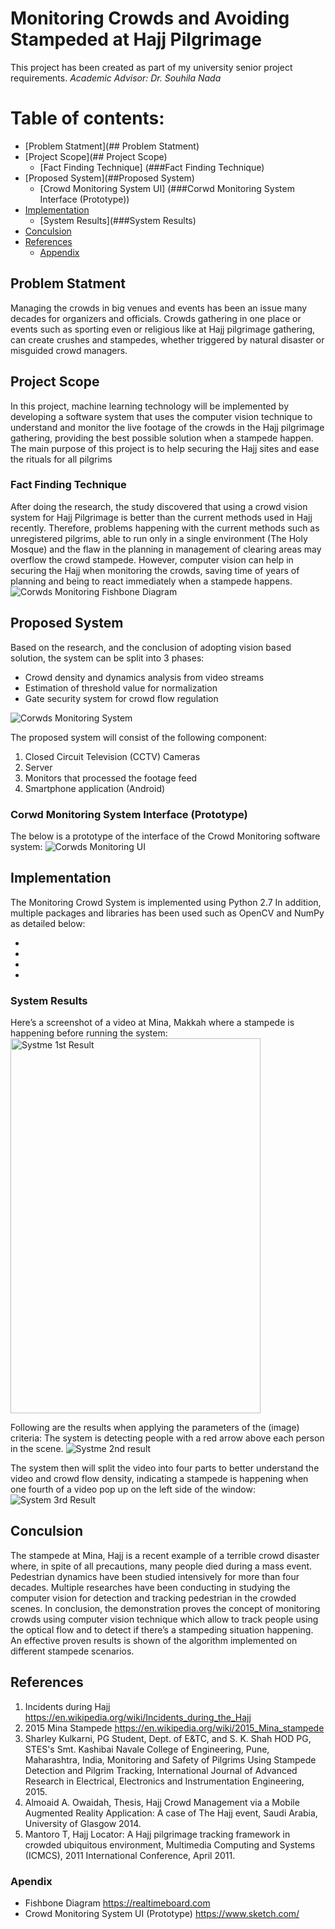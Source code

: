 # Monitoring Crowds and Avoiding Stampeded at Hajj Pilgrimage

This project has been created as part of my university senior project requirements.
*Academic Advisor: Dr. Souhila Nada*

# Table of contents:

- [Problem Statment](## Problem Statment)
- [Project Scope](## Project Scope)
	- [Fact Finding Technique] (###Fact Finding Technique)
- [Proposed System](##Proposed System)
	- [Crowd Monitoring System UI] (###Corwd Monitoring System Interface (Prototype))
- [Implementation](##Implementation)
	- [System Results](###System Results)
- [Conculsion](##Conculsion)
- [References](##References)
	- [Appendix](###Appendix)


## Problem Statment
Managing the crowds in big venues and events has been an issue many decades for organizers and officials.
Crowds gathering in one place or events such as sporting even or religious like at Hajj pilgrimage gathering, can create crushes and stampedes, whether triggered by natural disaster or misguided crowd managers.

## Project Scope
In this project, machine learning technology will be implemented by developing a software system that uses the computer vision technique to understand and monitor the live footage of the crowds in the Hajj pilgrimage gathering, providing the best possible solution when a stampede happen.
The main purpose of this project is to help securing the Hajj sites and ease the rituals for all pilgrims

### Fact Finding Technique
After doing the research, the study discovered that using a crowd vision system for Hajj Pilgrimage is better than the current methods used in Hajj recently. Therefore, problems happening with the current methods such as unregistered pilgrims, able to run only in a single environment (The Holy Mosque) and the flaw in the planning in management of clearing areas may overflow the crowd stampede. However, computer vision can help in securing the Hajj when monitoring the crowds, saving time of years of planning and being to react immediately when a stampede happens.
<img src="/Images/fishbone-diagram.jpg" alt="Corwds Monitoring Fishbone Diagram">

## Proposed System
Based on the research, and the conclusion of adopting vision based solution, the system can be split into 3 phases:
* Crowd density and dynamics analysis from video streams
* Estimation of threshold value for normalization
* Gate security system for crowd flow regulation

<img src="/Images/crowd-monitoring-arch.png" alt="Corwds Monitoring System">

The proposed system will consist of the following component:
1.	Closed Circuit Television (CCTV) Cameras
2.	Server
3.	Monitors that processed the footage feed
4.	Smartphone application (Android)

### Corwd Monitoring System Interface (Prototype)
The below is a prototype of the interface of the Crowd Monitoring software system:
<img src="/Images/crowd-monitoring-ui.png" alt="Corwds Monitoring UI">

## Implementation
The Monitoring Crowd System is implemented using Python 2.7 
In addition, multiple packages and libraries has been used such as OpenCV and NumPy as detailed below:
* [Numpy]: https://numpy.org/
* [OpenCV]: https://opencv.org/
* [Optical Flow]: https://opencv-python-tutroals.readthedocs.io/en/latest/py_tutorials/py_video/py_lucas_kanade/py_lucas_kanade.html
* [The Lucas-Kanade Algorithm]: https://en.wikipedia.org/wiki/Lucas%E2%80%93Kanade_method

### System Results
Here’s a screenshot of a video at Mina, Makkah where a stampede is happening before running the system:
<img src="/Images/result1.png" alt="Systme 1st Result" width="400" height="600">

Following are the results when applying the parameters of the (image) criteria:
The system is detecting people with a red arrow above each person in the scene.
<img src="/Images/result2.png" alt="Systme 2nd result">

The system then will split the video into four parts to better understand the video and crowd flow density, indicating a stampede is happening when one fourth of a video pop up on the left side of the window:
<img src="/Images/result3.png" alt="System 3rd Result">

## Conculsion
The stampede at Mina, Hajj is a recent example of a terrible crowd disaster where, in spite of all precautions, many people died during a mass event. Pedestrian dynamics have been studied intensively for more than four decades. 
Multiple researches have been conducting in studying the computer vision for detection and tracking pedestrian in the crowded scenes.
In conclusion, the demonstration proves the concept of monitoring crowds using computer vision technique which allow to track people using the optical flow and to detect if there’s a stampeding situation happening. An effective proven results is shown of the algorithm implemented on different stampede scenarios.

## References
1. Incidents during Hajj https://en.wikipedia.org/wiki/Incidents_during_the_Hajj
2. 2015 Mina Stampede https://en.wikipedia.org/wiki/2015_Mina_stampede
3. Sharley Kulkarni, PG Student, Dept. of E&TC,  and S. K. Shah HOD PG, STES's Smt. Kashibai Navale College of Engineering, Pune, Maharashtra, India,  Monitoring and Safety of Pilgrims Using Stampede Detection and Pilgrim Tracking, International Journal of Advanced Research in Electrical, Electronics and Instrumentation Engineering, 2015.
4. Almoaid A. Owaidah, Thesis, Hajj Crowd Management via a Mobile Augmented Reality Application: A case of The Hajj event, Saudi Arabia, University of Glasgow 2014. 
5. Mantoro T, Hajj Locator: A Hajj pilgrimage tracking framework in crowded ubiquitous environment, Multimedia Computing and Systems (ICMCS), 2011 International Conference, April 2011. 

### Apendix
* Fishbone Diagram https://realtimeboard.com 
* Crowd Monitoring System UI (Prototype) https://www.sketch.com/

